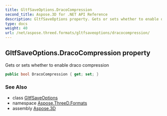 ```yaml
---
title: GltfSaveOptions.DracoCompression
second_title: Aspose.3D for .NET API Reference
description: GltfSaveOptions property. Gets or sets whether to enable draco compression
type: docs
weight: 40
url: /net/aspose.threed.formats/gltfsaveoptions/dracocompression/
---
```

## GltfSaveOptions.DracoCompression property

Gets or sets whether to enable draco compression

```csharp
public bool DracoCompression { get; set; }
```

### See Also

* class [GltfSaveOptions](../)
* namespace [Aspose.ThreeD.Formats](../../gltfsaveoptions/)
* assembly [Aspose.3D](../../../)


